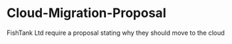 # Cloud-Migration-Proposal
FishTank Ltd require a proposal stating why they should move to the cloud
